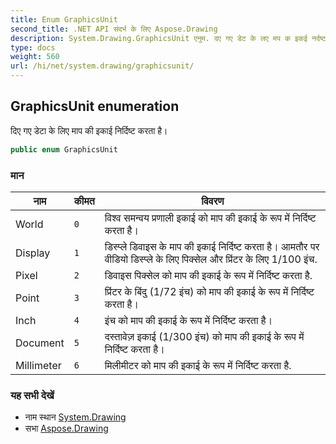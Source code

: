 ```yaml
---
title: Enum GraphicsUnit
second_title: .NET API संदर्भ के लिए Aspose.Drawing
description: System.Drawing.GraphicsUnit एनुम. दए गए डेट के लए मप क इकई नर्दष्ट करत है
type: docs
weight: 560
url: /hi/net/system.drawing/graphicsunit/
---
```

## GraphicsUnit enumeration

दिए गए डेटा के लिए माप की इकाई निर्दिष्ट करता है।

```csharp
public enum GraphicsUnit
```

### मान

| नाम | कीमत | विवरण |
| --- | --- | --- |
| World | `0` | विश्व समन्वय प्रणाली इकाई को माप की इकाई के रूप में निर्दिष्ट करता है। |
| Display | `1` | डिस्प्ले डिवाइस के माप की इकाई निर्दिष्ट करता है। आमतौर पर वीडियो डिस्प्ले के लिए पिक्सेल और प्रिंटर के लिए 1/100 इंच. |
| Pixel | `2` | डिवाइस पिक्सेल को माप की इकाई के रूप में निर्दिष्ट करता है. |
| Point | `3` | प्रिंटर के बिंदु (1/72 इंच) को माप की इकाई के रूप में निर्दिष्ट करता है। |
| Inch | `4` | इंच को माप की इकाई के रूप में निर्दिष्ट करता है। |
| Document | `5` | दस्तावेज़ इकाई (1/300 इंच) को माप की इकाई के रूप में निर्दिष्ट करता है। |
| Millimeter | `6` | मिलीमीटर को माप की इकाई के रूप में निर्दिष्ट करता है. |

### यह सभी देखें

* नाम स्थान [System.Drawing](../../system.drawing/)
* सभा [Aspose.Drawing](../../)



